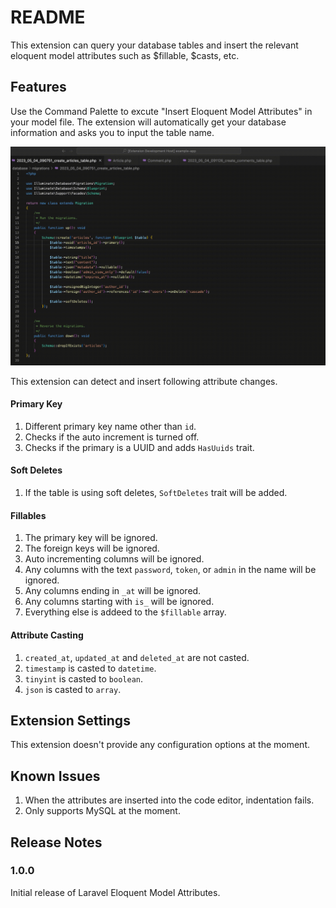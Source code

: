 # README

This extension can query your database tables and insert the relevant eloquent model attributes such as $fillable, $casts, etc.

## Features

Use the Command Palette to excute "Insert Eloquent Model Attributes" in your model file. The extension will automatically get your database information and asks you to input the table name.

![Screenshot](./images/attributes.gif)

This extension can detect and insert following attribute changes.

#### Primary Key

1. Different primary key name other than `id`.
2. Checks if the auto increment is turned off.
3. Checks if the primary is a UUID and adds `HasUuids` trait.

#### Soft Deletes

1. If the table is using soft deletes, `SoftDeletes` trait will be added.

#### Fillables

1. The primary key will be ignored.
2. The foreign keys will be ignored.
3. Auto incrementing columns will be ignored.
4. Any columns with the text `password`, `token`, or `admin` in the name will be ignored.
5. Any columns ending in `_at` will be ignored.
6. Any columns starting with `is_` will be ignored.
6. Everything else is addeed to the `$fillable` array.

#### Attribute Casting

1. `created_at`, `updated_at` and `deleted_at` are not casted.
2. `timestamp` is casted to `datetime`.
3. `tinyint` is casted to `boolean`.
4. `json` is casted to `array`.

## Extension Settings

This extension doesn't provide any configuration options at the moment.

## Known Issues

1. When the attributes are inserted into the code editor, indentation fails.
2. Only supports MySQL at the moment.

## Release Notes

### 1.0.0

Initial release of Laravel Eloquent Model Attributes.

